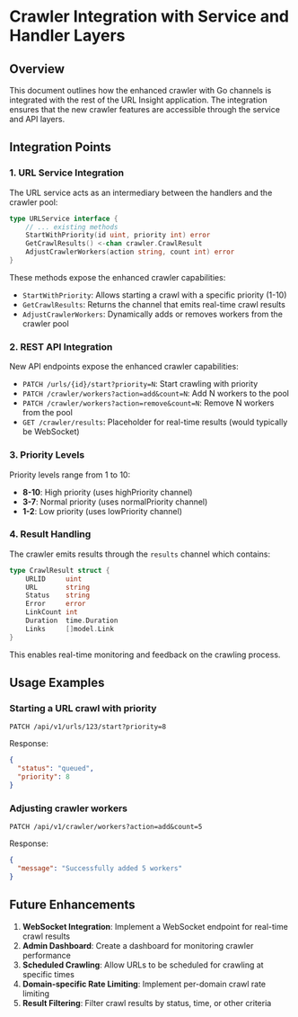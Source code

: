 # Crawler Integration with Service and Handler Layers

## Overview

This document outlines how the enhanced crawler with Go channels is integrated with the rest of the URL Insight application. The integration ensures that the new crawler features are accessible through the service and API layers.

## Integration Points

### 1. URL Service Integration

The URL service acts as an intermediary between the handlers and the crawler pool:

```go
type URLService interface {
    // ... existing methods
    StartWithPriority(id uint, priority int) error
    GetCrawlResults() <-chan crawler.CrawlResult
    AdjustCrawlerWorkers(action string, count int) error
}
```

These methods expose the enhanced crawler capabilities:

- `StartWithPriority`: Allows starting a crawl with a specific priority (1-10)
- `GetCrawlResults`: Returns the channel that emits real-time crawl results
- `AdjustCrawlerWorkers`: Dynamically adds or removes workers from the crawler pool

### 2. REST API Integration

New API endpoints expose the enhanced crawler capabilities:

- `PATCH /urls/{id}/start?priority=N`: Start crawling with priority
- `PATCH /crawler/workers?action=add&count=N`: Add N workers to the pool
- `PATCH /crawler/workers?action=remove&count=N`: Remove N workers from the pool
- `GET /crawler/results`: Placeholder for real-time results (would typically be WebSocket)

### 3. Priority Levels

Priority levels range from 1 to 10:

- **8-10**: High priority (uses highPriority channel)
- **3-7**: Normal priority (uses normalPriority channel)
- **1-2**: Low priority (uses lowPriority channel)

### 4. Result Handling

The crawler emits results through the `results` channel which contains:

```go
type CrawlResult struct {
    URLID     uint
    URL       string
    Status    string
    Error     error
    LinkCount int
    Duration  time.Duration
    Links     []model.Link
}
```

This enables real-time monitoring and feedback on the crawling process.

## Usage Examples

### Starting a URL crawl with priority

```
PATCH /api/v1/urls/123/start?priority=8
```

Response:
```json
{
  "status": "queued",
  "priority": 8
}
```

### Adjusting crawler workers

```
PATCH /api/v1/crawler/workers?action=add&count=5
```

Response:
```json
{
  "message": "Successfully added 5 workers"
}
```

## Future Enhancements

1. **WebSocket Integration**: Implement a WebSocket endpoint for real-time crawl results
2. **Admin Dashboard**: Create a dashboard for monitoring crawler performance
3. **Scheduled Crawling**: Allow URLs to be scheduled for crawling at specific times
4. **Domain-specific Rate Limiting**: Implement per-domain crawl rate limiting
5. **Result Filtering**: Filter crawl results by status, time, or other criteria

